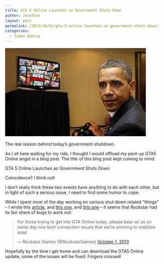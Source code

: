 ```yaml
---
title: GTA 5 Online Launches as Government Shuts Down
author: Jonathan
layout: post
permalink: /2013/10/01/gta-5-online-launches-as-government-shuts-down/
categories:
  - Video Gaming
---
```

<div id="attachment_309" class="wp-caption aligncenter" style="width: 470px">
  <a href="/images/posts/2013/10/e6niI8W.jpg"><img class="size-full wp-image-309" alt="The real reason behind today's government shutdown." src="/images/posts/2013/10/e6niI8W.jpg" width="460" height="288" /></a><p class="wp-caption-text">
    The real reason behind today&#8217;s government shutdown.
  </p>
</div>

As I sit here waiting for my ride, I thought I would offload my pent-up GTA5 Online angst in a blog post. The title of this blog post kept coming to mind.

GTA 5 Online Launches as Government Shuts Down

Coincidence? I think not!

I don&#8217;t really think these two events have anything to do with each other, but in light of such a serious issue, I need to find some humor to cope.

While I spent most of the day working on various shut down related &#8220;things&#8221; &#8211; I wrote this <a href="http://www.ktvq.com/news/federal-government-websites-not-immune-to-shutdown/" target="_blank">article</a>, and <a href="http://www.ktvq.com/news/honor-flight-veterans-break-past-world-war-ii-memorial-barricade/" target="_blank">this one</a>, and <a href="http://www.ktvq.com/news/new-candidate-for-u-s-senate/" target="_blank">this one</a> &#8211; it seems that Rockstar had its fair share of bugs to work out:

<blockquote class="twitter-tweet">
  <p>
    For those trying to get into GTA Online today, please bear w/ us on some day one tech connection issues that we’re working to stabilize asap
  </p>

  <p>
    — Rockstar Games (@RockstarGames) <a href="https://twitter.com/RockstarGames/statuses/385056492803485696">October 1, 2013</a>
  </p>
</blockquote>

Hopefully by the time I get home and can download the GTA5 Online update, some of the issues will be fixed. Fingers crossed!
